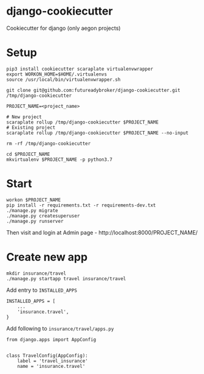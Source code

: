 # django-cookiecutter
Cookiecutter for django (only aegon projects)

# Setup
```
pip3 install cookiecutter scaraplate virtualenvwrapper
export WORKON_HOME=$HOME/.virtualenvs
source /usr/local/bin/virtualenvwrapper.sh

git clone git@github.com:futureadybroker/django-cookiecutter.git /tmp/django-cookiecutter

PROJECT_NAME=<project_name>

# New project
scaraplate rollup /tmp/django-cookiecutter $PROJECT_NAME
# Existing project
scaraplate rollup /tmp/django-cookiecutter $PROJECT_NAME --no-input

rm -rf /tmp/django-cookiecutter

cd $PROJECT_NAME
mkvirtualenv $PROJECT_NAME -p python3.7
```
# Start
```
workon $PROJECT_NAME
pip install -r requirements.txt -r requirements-dev.txt
./manage.py migrate
./manage.py createsuperuser
./manage.py runserver
```
Then visit and login at Admin page - http://localhost:8000/PROJECT_NAME/

# Create new app
```
mkdir insurance/travel
./manage.py startapp travel insurance/travel
```

Add entry to `INSTALLED_APPS`
```
INSTALLED_APPS = [
    ...
    'insurance.travel',
}
```

Add following to `insurance/travel/apps.py`
```
from django.apps import AppConfig


class TravelConfig(AppConfig):
    label = 'travel_insurance'
    name = 'insurance.travel'
```
